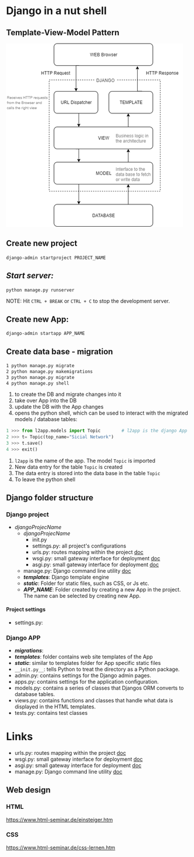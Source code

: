 # Django in a nut shell

## Template-View-Model Pattern

![alt text](img/MVT.png)

## Create new project

```shell
django-admin startproject PROJECT_NAME
```

## *Start server:* 

```shell
python manage.py runserver
```
 
NOTE: Hit `CTRL + BREAK` or `CTRL + C` to stop the development server.


## Create new App:

```shell
django-admin startapp APP_NAME
```

## Create data base - migration

```shell
1 python manage.py migrate
2 python manage.py makemigrations
3 python manage.py migrate
4 python manage.py shell
```

  1. to create the DB and migrate changes into it
  2. take over App into the DB
  3. update the DB with the App changes
  4. opens the python shell, which can be used to interact with the migrated models / database tables:

```python
1 >>> from l2app.models import Topic        # l2app is the django App
2 >>> t= Topic(top_name="Sicial Network")
3 >>> t.save()
4 >>> exit()
```

1. `l2app` is the name of the app. The model `Topic` is imported
2. New data entry for the table `Topic` is created
3. The data entry is stored into the data base in the table `Topic`
4. To leave the python shell


## Django folder structure

### Django project

* _djangoProjecName_
    * _djangoProjecName_
        * init.py
        * settings.py: all project's configurations	
        * urls.py: routes mapping within the project [doc](https://docs.djangoproject.com/en/3.2/topics/http/urls/ )
        * wsgi.py: small gateway interface for deployment [doc](https://docs.djangoproject.com/en/3.2/howto/deployment/wsgi/)
        * asgi.py: small gateway interface for deployment [doc](https://docs.djangoproject.com/en/3.2/howto/deployment/asgi/)
    * manage.py: Django command line utility [doc](https://docs.djangoproject.com/en/3.2/ref/django-admin/)
    * **_templates_**: Django template engine
    * **_static_**: Folder for static files, such as CSS, or Js etc.
    * **_APP_NAME_**: Folder created by creating a new App in the project. The name can be selected by creating new App.

#### Project settings

* settings.py: 

### Django APP
* **_migrations_**:
* **_templates_**: folder contains web site templates of the App
* **_static_**: similar to templates folder for App specific static files
* `__init.py__`: tells Python to treat the directory as a Python package.
* admin.py: contains settings for the Django admin pages.
* apps.py: contains settings for the application configuration.
* models.py: contains a series of classes that Djangos ORM converts to database tables.
* views.py: contains functions and classes that handle what data is displayed in the HTML templates.
* tests.py: contains test classes




# Links
* urls.py: routes mapping within the project [doc](https://docs.djangoproject.com/en/5.0/topics/http/urls/)
* wsgi.py: small gateway interface for deployment [doc](https://docs.djangoproject.com/en/5.0/howto/deployment/wsgi/)
* asgi.py: small gateway interface for deployment [doc](https://docs.djangoproject.com/en/5.0/howto/deployment/asgi/)
* manage.py: Django command line utility [doc](https://docs.djangoproject.com/en/5.0/ref/django-admin/)

## Web design

### HTML

https://www.html-seminar.de/einsteiger.htm

### CSS

https://www.html-seminar.de/css-lernen.htm